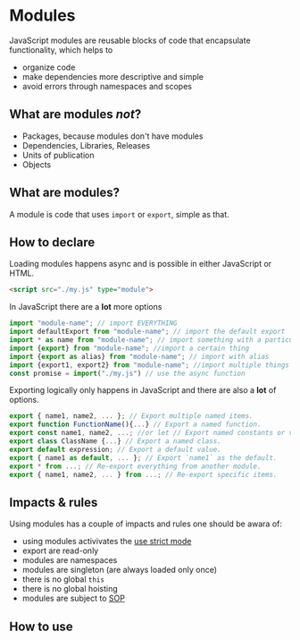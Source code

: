 # Modules
JavaScript modules are reusable blocks of code that encapsulate functionality, which helps to

- organize code
- make dependencies more descriptive and simple
- avoid errors through namespaces and scopes

## What are modules _not_?
- Packages, because modules don't have modules
- Dependencies, Libraries, Releases
- Units of publication
- Objects

## What are modules?
A module is code that uses `import` or `export`, simple as that.

## How to declare
Loading modules happens async and is possible in either JavaScript or HTML.

```html
<script src="./my.js" type="module">
```

In JavaScript there are a **lot** more options

```javascript
import "module-name"; // import EVERYTHING
import defaultExport from "module-name"; // import the default export
import * as name from "module-name"; // import something with a particular "alias"
import {export} from "module-name"; //import a certain thing
import {export as alias} from "module-name"; // import with alias
import {export1, export2} from "module-name"; //import multiple things
const promise = import("./my.js") // use the async function
```

Exporting logically only happens in JavaScript and there are also a **lot** of options.

```javascript
export { name1, name2, ... }; // Export multiple named items.
export function FunctionName(){...} // Export a named function.
export const name1, name2, ...; //or let // Export named constants or variables.
export class ClassName {...} // Export a named class.
export default expression; // Export a default value.
export { name1 as default, ... }; // Export `name1` as the default.
export * from ...; // Re-export everything from another module.
export { name1, name2, ... } from ...; // Re-export specific items.
```

## Impacts & rules
Using modules has a couple of impacts and rules one should be awara of:

- using modules activivates the [use strict mode](https://www.w3schools.com/js/js_strict.asp)
- export are read-only
- modules are namespaces
- modules are singleton (are always loaded only once)
- there is no global `this`
- there is no global hoisting
- modules are subject to [SOP](https://developer.mozilla.org/en-US/docs/Web/Security/Same-origin_policy)

## How to use